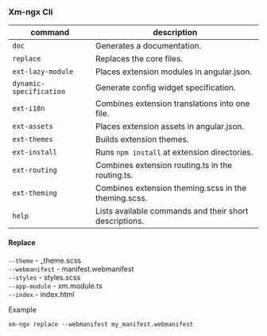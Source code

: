 ### Xm-ngx Cli

| command                 | description                                            |
|-------------------------|--------------------------------------------------------|
| `doc`                   | Generates a documentation.                             |
| `replace`               | Replaces the core files.                               |
| `ext-lazy-module`       | Places extension modules in angular.json.              |
| `dynamic-specification` | Generate config widget specification.                  |
| `ext-i18n`              | Combines extension translations into one file.         |
| `ext-assets`            | Places extension assets in angular.json.               |
| `ext-themes`            | Builds extension themes.                               |
| `ext-install`           | Runs `npm install` at extension directories.           |
| `ext-routing`           | Combines extension routing.ts in the routing.ts.       |
| `ext-theming`           | Combines extension theming.scss in the theming.scss.   |
| `help`                  | Lists available commands and their short descriptions. |

#### Replace

`--theme` - _theme.scss  
`--webmanifest` - manifest.webmanifest  
`--styles` - styles.scss  
`--app-module` - xm.module.ts  
`--index` - index.html  

Example
```shell
xm-ngx replace --webmanifest my_manifest.webmanifest
```